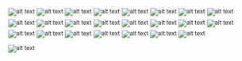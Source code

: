 <sub>![alt text](https://img.shields.io/badge/%20Libft-112/100%20Success-green?style=plastic&logo=42)</sub>
<sub>![alt text](https://img.shields.io/badge/%20Ft_printf-100/100%20Success-green?style=plastic&logo=42)</sub>
<sub>![alt text](https://img.shields.io/badge/%20Get_next_line-125/100%20Success-green?style=plastic&logo=42)</sub>
<sub>![alt text](https://img.shields.io/badge/%20Born2beroot-100/100%20Success-green?style=plastic&logo=42)</sub>
<sub>![alt text](https://img.shields.io/badge/%20So_long-100/100%20Success-green?style=plastic&logo=42)</sub>
<sub>![alt text](https://img.shields.io/badge/%20Pipex-Finished%20100/100%20Success-green?style=plastic&logo=42)</sub>
<sub>![alt text](https://img.shields.io/badge/%20Push_swap-84/100%20Success-green?style=plastic&logo=42)</sub>
<sub>![alt text](https://img.shields.io/badge/%20Minishell-125/100%20★%20Success-green?style=plastic&logo=42)</sub>
<sub>![alt text](https://img.shields.io/badge/%20Philosophers-100/100%20Success-green?style=plastic&logo=42)</sub>
<sub>![alt text](https://img.shields.io/badge/%20Cub3D-105/100%20Success-green?style=plastic&logo=42)</sub>
<sub>![alt text](https://img.shields.io/badge/%20CPP_0-80/100%20Success-green?style=plastic&logo=42)</sub>
<sub>![alt text](https://img.shields.io/badge/%20CPP_1-90/100%20Success-green?style=plastic&logo=42)</sub>
<sub>![alt text](https://img.shields.io/badge/%20CPP_2-80/100%20Success-green?style=plastic&logo=42)</sub>
<sub>![alt text](https://img.shields.io/badge/%20CPP_3-80/100%20Success-green?style=plastic&logo=42)</sub>
<sub>![alt text](https://img.shields.io/badge/%20CPP_4-80/100%20Success-green?style=plastic&logo=42)</sub>
<sub>![alt text](https://img.shields.io/badge/%20CPP_5-Finished%20N/e-black?style=plastic&logo=42)</sub>
<sub>![alt text](https://img.shields.io/badge/%20CPP_6-Finished%20N/e-black?style=plastic&logo=42)</sub>
<sub>![alt text](https://img.shields.io/badge/%20CPP_7-Finished%20N/e-black?style=plastic&logo=42)</sub>
<sub>![alt text](https://img.shields.io/badge/%20CPP_8-Finished%20N/e-black?style=plastic&logo=42)</sub>
<sub>![alt text](https://img.shields.io/badge/%20CPP_9-Finished%20N/e-black?style=plastic&logo=42)</sub>
<sub>![alt text](https://img.shields.io/badge/%20Net_Practice-Finished%20N/e-black?style=plastic&logo=42)</sub>
<sub>![alt text](https://img.shields.io/badge/%20Inception-Work%20in%20progress-orange?style=plastic&logo=42)</sub>
<sub>![alt text](https://img.shields.io/badge/%20Ft_IRC-Work%20in%20progress-orange?style=plastic&logo=42)</sub>


<sub>![alt text](https://img.shields.io/badge/%20-c3Nz-CC0000?logoColor=black&labelColor=white&style=plastic&logo=42)</sub>
